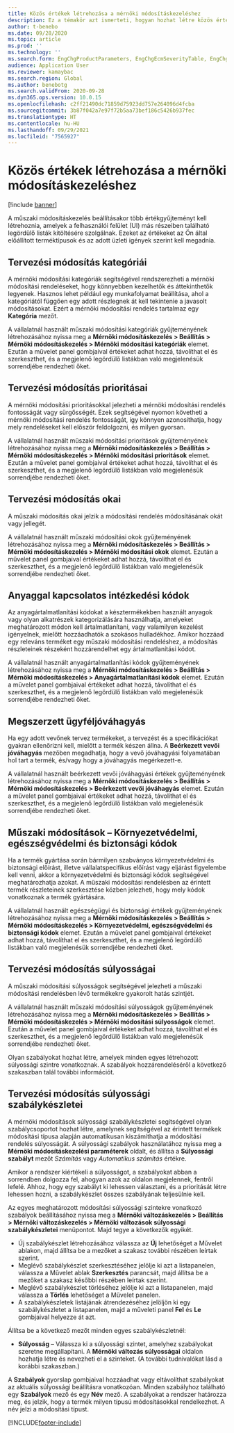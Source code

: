 ```yaml
---
title: Közös értékek létrehozása a mérnöki módosításkezeléshez
description: Ez a témakör azt ismerteti, hogyan hozhat létre közös értékeket, amelyeket a mérnöki módosításkezelés különböző részeinek paramétereihez használnak.
author: t-benebo
ms.date: 09/28/2020
ms.topic: article
ms.prod: ''
ms.technology: ''
ms.search.form: EngChgProductParameters, EngChgEcmSeverityTable, EngChgEcmSeverityRuleSet, EngChgEcmSeverityLookup,EngChgEcmSeverityChart,EngChgEcmRequestSeverityChart,EngChgEcmPriorityTable, EngChgEcmPriorityLookup, EngChgEcmPriorityChart, EngChgEcmMaterialDisposition, EngChgEcmEH
audience: Application User
ms.reviewer: kamaybac
ms.search.region: Global
ms.author: benebotg
ms.search.validFrom: 2020-09-28
ms.dyn365.ops.version: 10.0.15
ms.openlocfilehash: c2ff21490dc71859d75923dd757e264096d4fcba
ms.sourcegitcommit: 3b87f042a7e97f72b5aa73bef186c5426b937fec
ms.translationtype: HT
ms.contentlocale: hu-HU
ms.lasthandoff: 09/29/2021
ms.locfileid: "7565927"
---
```

# <a name="establish-common-values-for-engineering-change-management"></a>Közös értékek létrehozása a mérnöki módosításkezeléshez

[!include [banner](../includes/banner.md)]

A műszaki módosításkezelés beállításakor több értékgyűjteményt kell létrehoznia, amelyek a felhasználói felület (UI) más részeiben található legördülő listák kitöltésére szolgálnak. Ezeket az értékeket az Ön által előállított terméktípusok és az adott üzleti igények szerint kell megadnia.

## <a name="engineering-change-categories"></a>Tervezési módosítás kategóriái

A mérnöki módosítási kategóriák segítségével rendszerezheti a mérnöki módosítási rendeléseket, hogy könnyebben kezelhetők és áttekinthetők legyenek. Hasznos lehet például egy munkafolyamat beállítása, ahol a kategóriától függően egy adott részlegnek át kell tekintenie a javasolt módosításokat. Ezért a mérnöki módosítási rendelés tartalmaz egy **Kategória** mezőt.

A vállalatnál használt műszaki módosítási kategóriák gyűjteményének létrehozásához nyissa meg a **Mérnöki módosításkezelés \> Beállítás \> Mérnöki módosításkezelés \> Mérnöki módosítási kategóriák** elemet. Ezután a művelet panel gombjaival értékeket adhat hozzá, távolíthat el és szerkeszthet, és a megjelenő legördülő listákban való megjelenésük sorrendjébe rendezheti őket.

## <a name="engineering-change-priorities"></a>Tervezési módosítás prioritásai

A mérnöki módosítási prioritásokkal jelezheti a mérnöki módosítási rendelés fontosságát vagy sürgősségét. Ezek segítségével nyomon követheti a mérnöki módosítási rendelés fontosságát, így könnyen azonosíthatja, hogy mely rendeléseket kell először feldolgozni, és milyen gyorsan.

A vállalatnál használt műszaki módosítási prioritások gyűjteményének létrehozásához nyissa meg a **Mérnöki módosításkezelés \> Beállítás \> Mérnöki módosításkezelés \> Mérnöki módosítási prioritások** elemet. Ezután a művelet panel gombjaival értékeket adhat hozzá, távolíthat el és szerkeszthet, és a megjelenő legördülő listákban való megjelenésük sorrendjébe rendezheti őket.

## <a name="engineering-change-reasons"></a>Tervezési módosítás okai

A műszaki módosítás okai jelzik a módosítási rendelés módosításának okát vagy jellegét.

A vállalatnál használt műszaki módosítási okok gyűjteményének létrehozásához nyissa meg a **Mérnöki módosításkezelés \> Beállítás \> Mérnöki módosításkezelés \> Mérnöki módosítási okok** elemet. Ezután a művelet panel gombjaival értékeket adhat hozzá, távolíthat el és szerkeszthet, és a megjelenő legördülő listákban való megjelenésük sorrendjébe rendezheti őket.

## <a name="material-disposal-codes"></a>Anyaggal kapcsolatos intézkedési kódok

Az anyagártalmatlanítási kódokat a késztermékekben használt anyagok vagy olyan alkatrészek kategorizálására használhatja, amelyeket meghatározott módon kell ártalmatlanítani, vagy valamilyen kezelést igényelnek, mielőtt hozzáadhatók a szokásos hulladékhoz. Amikor hozzáad egy releváns terméket egy műszaki módosítási rendeléshez, a módosítás részleteinek részeként hozzárendelhet egy ártalmatlanítási kódot.

A vállalatnál használt anyagártalmatlanítási kódok gyűjteményének létrehozásához nyissa meg a **Mérnöki módosításkezelés \> Beállítás \> Mérnöki módosításkezelés \> Anyagártalmatlanítási kódok** elemet. Ezután a művelet panel gombjaival értékeket adhat hozzá, távolíthat el és szerkeszthet, és a megjelenő legördülő listákban való megjelenésük sorrendjébe rendezheti őket.

## <a name="received-customer-approval"></a>Megszerzett ügyféljóváhagyás

Ha egy adott vevőnek tervez termékeket, a tervezést és a specifikációkat gyakran ellenőrizni kell, mielőtt a termék készen állna. A **Beérkezett vevői jóváhagyás** mezőben megadhatja, hogy a vevő jóváhagyási folyamatában hol tart a termék, és/vagy hogy a jóváhagyás megérkezett-e.

A vállalatnál használt beérkezett vevői jóváhagyási értékek gyűjteményének létrehozásához nyissa meg a **Mérnöki módosításkezelés \> Beállítás \> Mérnöki módosításkezelés \> Beérkezett vevői jóváhagyás** elemet. Ezután a művelet panel gombjaival értékeket adhat hozzá, távolíthat el és szerkeszthet, és a megjelenő legördülő listákban való megjelenésük sorrendjébe rendezheti őket.

## <a name="engineering-change--environmental-health-and-safety-codes"></a>Műszaki módosítások – Környezetvédelmi, egészségvédelmi és biztonsági kódok

Ha a termék gyártása során bármilyen szabványos környezetvédelmi és biztonsági előírást, illetve vállalatspecifikus előírást vagy eljárást figyelembe kell venni, akkor a környezetvédelmi és biztonsági kódok segítségével meghatározhatja azokat. A műszaki módosítási rendelésben az érintett termék részleteinek szerkesztése közben jelezheti, hogy mely kódok vonatkoznak a termék gyártására.

A vállalatnál használt egészségügyi és biztonsági értékek gyűjteményének létrehozásához nyissa meg a **Mérnöki módosításkezelés \> Beállítás \> Mérnöki módosításkezelés \> Környezetvédelmi, egészségvédelmi és biztonsági kódok** elemet. Ezután a művelet panel gombjaival értékeket adhat hozzá, távolíthat el és szerkeszthet, és a megjelenő legördülő listákban való megjelenésük sorrendjébe rendezheti őket.

## <a name="engineering-change-severities"></a>Tervezési módosítás súlyosságai

A műszaki módosítási súlyosságok segítségével jelezheti a műszaki módosítási rendelésben lévő termékekre gyakorolt hatás szintjét.

A vállalatnál használt műszaki módosítási súlyosságok gyűjteményének létrehozásához nyissa meg a **Mérnöki módosításkezelés \> Beállítás \> Mérnöki módosításkezelés \> Mérnöki módosítási súlyosságok** elemet. Ezután a művelet panel gombjaival értékeket adhat hozzá, távolíthat el és szerkeszthet, és a megjelenő legördülő listákban való megjelenésük sorrendjébe rendezheti őket.

Olyan szabályokat hozhat létre, amelyek minden egyes létrehozott súlyossági szintre vonatkoznak. A szabályok hozzárendeléséről a következő szakaszban talál további információt.

## <a name="engineering-change-severity-rule-sets"></a>Tervezési módosítás súlyossági szabálykészletei

A mérnöki módosítások súlyossági szabálykészletei segítségével olyan szabálycsoportot hozhat létre, amelynek segítségével az érintett termékek módosítási típusa alapján automatikusan kiszámíthatja a módosítási rendelés súlyosságát. A súlyossági szabályok használatához nyissa meg a **Mérnöki módosításkezelési paraméterek** oldalt, és állítsa a **Súlyossági szabályt** mezőt *Számítás* vagy *Automatikus számítás* értékre.

Amikor a rendszer kiértékeli a súlyosságot, a szabályokat abban a sorrendben dolgozza fel, ahogyan azok az oldalon megjelennek, fentről lefelé. Ahhoz, hogy egy szabályt ki lehessen választani, és a prioritását létre lehessen hozni, a szabálykészlet összes szabályának teljesülnie kell.

Az egyes meghatározott módosítási súlyossági szintekre vonatkozó szabályok beállításához nyissa meg a **Mérnöki változáskezelés \> Beállítás \> Mérnöki változáskezelés \> Mérnöki változások súlyossági szabálykészletei** menüpontot. Majd tegye a következők egyikét.

- Új szabálykészlet létrehozásához válassza az **Új** lehetőséget a Művelet ablakon, majd állítsa be a mezőket a szakasz további részében leírtak szerint.
- Meglévő szabálykészlet szerkesztéséhez jelölje ki azt a listapanelen, válassza a Művelet ablak **Szerkesztés** parancsát, majd állítsa be a mezőket a szakasz későbbi részében leírtak szerint.
- Meglévő szabálykészlet törléséhez jelölje ki azt a listapanelen, majd válassza a **Törlés** lehetőséget a Művelet panelen.
- A szabálykészletek listájának átrendezéséhez jelöljön ki egy szabálykészletet a listapanelen, majd a műveleti panel **Fel** és **Le** gombjaival helyezze át azt.

Állítsa be a következő mezőt minden egyes szabálykészletnél:

- **Súlyosság** – Válassza ki a súlyossági szintet, amelyhez szabályokat szeretne megállapítani. A **Mérnöki változás súlyosságai** oldalon hozhatja létre és nevezheti el a szinteket. (A további tudnivalókat lásd a korábbi szakaszban.)

A **Szabályok** gyorslap gombjaival hozzáadhat vagy eltávolíthat szabályokat az aktuális súlyossági beállításra vonatkozóan. Minden szabályhoz található egy **Szabályok** mező és egy **Név** mező. A szabályokat a rendszer határozza meg, és jelzik, hogy a termék milyen típusú módosításokkal rendelkezhet. A név jelzi a módosítási típust.


[!INCLUDE[footer-include](../../includes/footer-banner.md)]